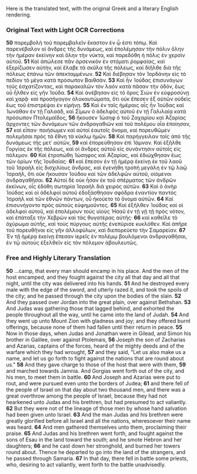 Here is the translated text, with the original Greek and a literary English rendering.

### Original Text with Light OCR Corrections

**50** παρεμβολὴ τοῦ παρεμβαλεῖν ἕκαστον ἐν ᾧ ἐστι τόπῳ. Καὶ παρενέβαλον οἱ ἄνδρες τῆς δυνάμεως, καὶ ἐπολέμησαν τὴν πόλιν ὅλην τὴν ἡμέραν ἐκείνην καὶ ὅλην τὴν νύκτα, καὶ παρεδόθη ἡ πόλις ἐν χερσὶν αὐτοῦ.
**51** Καὶ ἀπώλεσε πᾶν ἀρσενικὸν ἐν στόματι ῥομφαίας, καὶ ἐξερίζωσεν αὐτὴν, καὶ ἔλαβε τὰ σκῦλα τῆς πόλεως, καὶ δίῆλθε διὰ τῆς πόλεως ἐπάνω τῶν ἀπεκταμμένων.
**52** Καὶ διέβησαν τὸν Ἰορδάνην εἰς τὸ πεδίον τὸ μέγα κατὰ πρόσωπον Βαιθσάν.
**53** Καὶ ἦν Ἰούδας ἐπισυνάγων τοὺς ἐσχατίζοντας, καὶ παρακαλῶν τὸν λαὸν κατὰ πᾶσαν τὴν ὁδὸν, ἕως οὗ ἦλθεν εἰς γῆν Ἰούδα.
**54** Καὶ ἀνέβησαν εἰς τὸ ὄρος Σιὼν ἐν εὐφροσύνῃ καὶ χαρᾷ· καὶ προσήγαγον ὁλοκαυτώματα, ὅτι οὐκ ἔπεσεν ἐξ αὐτῶν οὐδεὶς ἕως τοῦ ἐπιστρέψαι ἐν εἰρήνῃ.
**55** Καὶ ἐν ταῖς ἡμέραις αἷς ἦν Ἰούδας καὶ Ἰωνάθαν ἐν τῇ Γαλαάδ, καὶ Σίμων ὁ ἀδελφὸς αὐτοῦ ἐν τῇ Γαλιλαίᾳ κατὰ πρόσωπον Πτολεμαῖδος,
**56** ἤκουσεν Ἰώσηφ ὁ τοῦ Ζαχαρίου καὶ Ἀζαρίας ἄρχοντες τῶν δυνάμεων τῶν ἀνδραγαθιῶν καὶ τοῦ πολέμου οἷα ἐποίησαν,
**57** καὶ εἶπαν· ποιήσωμεν καὶ αὐτοὶ ἑαυτοῖς ὄνομα, καὶ πορευθῶμεν πολεμῆσαι πρὸς τὰ ἔθνη τὰ κύκλῳ ἡμῶν.
**58** Καὶ παρήγγειλαν τοῖς ἀπὸ τῆς δυνάμεως τῆς μετ᾽ αὐτῶν,
**59** καὶ ἐπορεύθησαν ἐπὶ Ἰάμναν. Καὶ ἐξῆλθε Γοργίας ἐκ τῆς πόλεως, καὶ οἱ ἄνδρες αὐτοῦ εἰς συνάντησιν αὐτοῖς εἰς πόλεμον.
**60** Καὶ ἐτροπώθη Ἰώσηφος καὶ Ἀζαρίας, καὶ ἐδιώχθησαν ἕως τῶν ὁρίων τῆς Ἰουδαίας·
**61** καὶ ἔπεσον ἐν τῇ ἡμέρᾳ ἐκείνῃ ἐκ τοῦ λαοῦ τοῦ Ἰσραὴλ εἰς δισχιλίους ἄνδρας, καὶ ἐγενήθη τροπὴ μεγάλη ἐν τῷ λαῷ Ἰσραὴλ, ὅτι οὐκ ἤκουσαν Ἰούδου καὶ τῶν ἀδελφῶν αὐτοῦ, οἰόμενοι ἀνδραγαθῆσαι.
**62** Αὐτοὶ δὲ οὐκ ἦσαν ἐκ τοῦ σπέρματος τῶν ἀνδρῶν ἐκείνων, οἷς ἐδόθη σωτηρία Ἰσραὴλ διὰ χειρὸς αὐτῶν.
**63** Καὶ ὁ ἀνὴρ Ἰούδας καὶ οἱ ἀδελφοὶ αὐτοῦ ἐδοξάσθησαν σφόδρα ἐναντίον παντὸς Ἰσραὴλ καὶ τῶν ἐθνῶν πάντων, οὗ ἠκούετο τὸ ὄνομα αὐτῶν.
**64** Καὶ ἐπισυνήγοντο πρὸς αὐτοὺς εὐφημοῦντες.
**65** Καὶ ἐξῆλθεν Ἰούδας καὶ οἱ ἀδελφοὶ αὐτοῦ, καὶ ἐπολέμουν τοὺς υἱοὺς Ἠσαῦ ἐν τῇ γῇ τῇ πρὸς νότον, καὶ ἐπάταξε τὴν Χεβρὼν καὶ τὰς θυγατέρας αὐτῆς·
**66** καὶ καθεῖλε τὸ ὀχύρωμα αὐτῆς, καὶ τοὺς πύργους αὐτῆς ἐνεπύρισε κυκλόθεν. Καὶ ἀπῆρε τοῦ πορευθῆναι εἰς γῆν ἀλλοφύλων, καὶ διεπορεύετο τὴν Σαμαρείαν.
**67** Ἐν τῇ ἡμέρᾳ ἐκείνῃ ἔπεσαν ἱερεῖς ἐν πολέμῳ βουλόμενοι ἀνδραγαθῆσαι, ἐν τῷ αὐτοὺς ἐξελθεῖν εἰς τὸν πόλεμον ἀβουλευτῶς.

### Free and Highly Literary Translation

**50** ...camp, that every man should encamp in his place. And the men of the host encamped, and they fought against the city all that day and all that night, until the city was delivered into his hands.
**51** And he destroyed every male with the edge of the sword, and utterly razed it, and took the spoils of the city; and he passed through the city upon the bodies of the slain.
**52** And they passed over Jordan into the great plain, over against Bethshan.
**53** And Judas was gathering those that lagged behind, and exhorted the people throughout all the way, until he came into the land of Judah.
**54** And they went up unto Mount Zion with gladness and joy; and they offered burnt offerings, because none of them had fallen until their return in peace.
**55** Now in those days, when Judas and Jonathan were in Gilead, and Simon his brother in Galilee, over against Ptolemais,
**56** Joseph the son of Zacharias and Azarias, captains of the forces, heard of the mighty deeds and of the warfare which they had wrought,
**57** and they said, "Let us also make us a name, and let us go forth to fight against the nations that are round about us."
**58** And they gave charge to those of the host that were with them,
**59** and marched towards Jamnia. And Gorgias went forth out of the city, and his men, to meet them in battle.
**60** And Joseph and Azarias were put to rout, and were pursued even unto the borders of Judea;
**61** and there fell of the people of Israel on that day about two thousand men, and there was a great overthrow among the people of Israel, because they had not hearkened unto Judas and his brethren, but had presumed to act valiantly.
**62** But they were not of the lineage of those men by whose hand salvation had been given unto Israel.
**63** And the man Judas and his brethren were greatly glorified before all Israel and all the nations, wheresoever their name was heard.
**64** And men gathered themselves unto them, proclaiming their praise.
**65** And Judas and his brethren went forth, and fought against the sons of Esau in the land toward the south; and he smote Hebron and her daughters;
**66** and he cast down her stronghold, and burned her towers round about. Thence he departed to go into the land of the strangers, and he passed through Samaria.
**67** In that day, there fell in battle some priests, who, desiring to act valiantly, went forth to the battle unadvisedly.